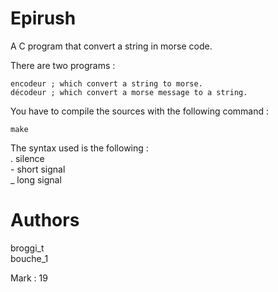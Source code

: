 Epirush
=======

A C program that convert a string in morse code.

There are two programs :

	encodeur ; which convert a string to morse.
	décodeur ; which convert a morse message to a string.

You have to compile the sources with the following command :

	make

The syntax used is the following :  
. silence  
\- short signal  
_ long signal


Authors
=======

broggi_t  
bouche_1

Mark : 19
